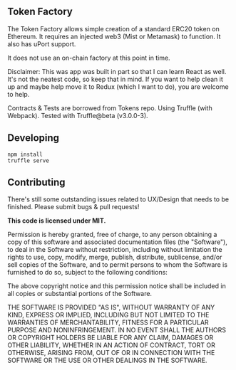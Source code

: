 ## Token Factory

The Token Factory allows simple creation of a standard ERC20 token on Ethereum. It requires an injected web3 (Mist or Metamask) to function. It also has uPort support.

It does not use an on-chain factory at this point in time.

Disclaimer: This was app was built in part so that I can learn React as well. It's not the neatest code, so keep that in mind. If you want to help clean it up and maybe help move it to Redux (which I want to do), you are welcome to help.

Contracts & Tests are borrowed from Tokens repo. Using Truffle (with Webpack). Tested with Truffle@beta (v3.0.0-3).

## Developing

```npm install```   
```truffle serve```

## Contributing

There's still some outstanding issues related to UX/Design that needs to be finished. Please submit bugs & pull requests!

**This code is licensed under MIT.**

Permission is hereby granted, free of charge, to any person obtaining a copy
of this software and associated documentation files (the "Software"), to deal
in the Software without restriction, including without limitation the rights
to use, copy, modify, merge, publish, distribute, sublicense, and/or sell
copies of the Software, and to permit persons to whom the Software is
furnished to do so, subject to the following conditions:

The above copyright notice and this permission notice shall be included in
all copies or substantial portions of the Software.

THE SOFTWARE IS PROVIDED "AS IS", WITHOUT WARRANTY OF ANY KIND, EXPRESS OR
IMPLIED, INCLUDING BUT NOT LIMITED TO THE WARRANTIES OF MERCHANTABILITY,
FITNESS FOR A PARTICULAR PURPOSE AND NONINFRINGEMENT. IN NO EVENT SHALL THE
AUTHORS OR COPYRIGHT HOLDERS BE LIABLE FOR ANY CLAIM, DAMAGES OR OTHER
LIABILITY, WHETHER IN AN ACTION OF CONTRACT, TORT OR OTHERWISE, ARISING FROM,
OUT OF OR IN CONNECTION WITH THE SOFTWARE OR THE USE OR OTHER DEALINGS IN
THE SOFTWARE.
